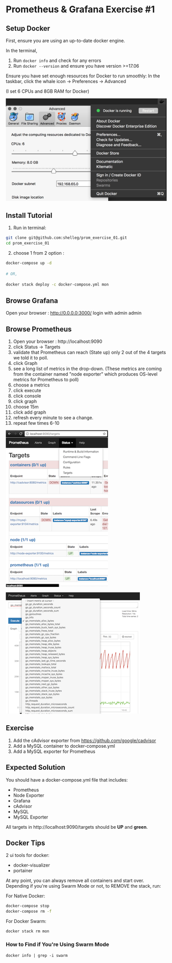 # Prometheus & Grafana Exercise #1

## Setup Docker

First, ensure you are using an up-to-date docker engine.

In the terminal,

1. Run `docker info` and check for any errors
1. Run `docker --version` and ensure you have version >=17.06

Ensure you have set enough resources for Docker to run smoothly:
In the taskbar, click the whale icon → Preferences → Advanced

(I set 6 CPUs and 8GB RAM for Docker)

![](./img/docker_engine_settings.png)


## Install Tutorial

1. Run in terminal:
```sh
git clone git@github.com:shelleg/prom_exercise_01.git
cd prom_exercise_01

```

2. choose 1 from 2 option :

```sh
docker-compose up -d

# OR,

docker stack deploy -c docker-compose.yml mon
```
## Browse Grafana
Open your browser : http://0.0.0.0:3000/
login with admin admin

## Browse Prometheus
1. Open your browser :  http://localhost:9090 
2. click Status → Targets 
3. validate that Prometheus can reach (State up) only 2 out of the 4 targets we told it to poll.
4. click Graph  
5. see a long list of metrics in the drop-down. (These metrics are coming from the container named "node exporter" which produces OS-level metrics for Prometheus to poll)
6. choose a metrics
7. click execute 
8. click console
9. click graph
10. choose 15m
10. click add graph
11. refresh every minute to see a change.
12. repeat few times 6-10

![](./img/prometheus_targets_before.png)




![](./img/prometheus_graphs.png)

## Exercise

1. Add the cAdvisor exporter from https://github.com/google/cadvisor
1. Add a MySQL container to docker-compose.yml
1. Add a MySQL exporter for Prometheus

## Expected Solution

You should have a docker-compose.yml file that includes:

- Prometheus
- Node Exporter
- Grafana
- cAdvisor
- MySQL
- MySQL Exporter

All targets in http://localhost:9090/targets should be **UP** and **green**.

## Docker Tips
2 ui tools for docker:
- docker-visualizer
- portainer


At any point, you can always remove all containers and start over.
Depending if you're using Swarm Mode or not, to REMOVE the stack, run:

For Native Docker:
```sh
docker-compose stop
docker-compose rm -f
```

For Docker Swarm:
```sh
docker stack rm mon
```

### How to Find if You're Using Swarm Mode

```
docker info | grep -i swarm
```
